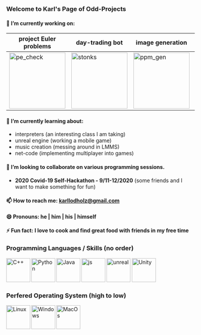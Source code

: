 ### Welcome to Karl's Page of Odd-Projects

#### 🔭 I’m currently working on: 
project Euler problems | day-trading bot | image generation | image manipulation
-----------------------|-----------------|------------------|-------------------
<img alt="pe_check" src="https://www.coastalvectors.com/blog/wp-content/uploads/2015/06/check.jpg" width=150 align="center"/> |<img alt="stonks" src="https://m.media-amazon.com/images/I/81l-+mFDVzL._SS500_.jpg" width=150 align="center"/> | <img alt="ppm_gen" src="https://i.imgur.com/VJIs61b.jpg" width=150 align="center"/> | <img alt=pix_convert src="https://i.imgur.com/UO2rEfh.jpeg" width=150 align="center"/>

#### 🌱 I’m currently learning about: 
* interpreters    (an interesting class I am taking)
* unreal engine   (working a mobile game)
* music creation  (messing around in LMMS)
* net-code        (implementing multiplayer into games)

#### 👯 I’m looking to collaborate on various programming sessions.  
* **2020 Covid-19 Self-Hackathon - 9/11-12/2020** (some friends and I want to make something for fun)
#### 📫 How to reach me: **karllodholz@gmail.com**
#### 😄 Pronouns: he | him | his | himself
#### ⚡ Fun fact: I love to cook and find great food with friends in my free time

### Programming Languages / Skills (no order)
<img alt="C++" src="https://user-images.githubusercontent.com/42747200/46140125-da084900-c26d-11e8-8ea7-c45ae6306309.png" alt="C++" width=64 align="left"/>
<img alt="Python" src="https://cdn3.iconfinder.com/data/icons/logos-and-brands-adobe/512/267_Python-512.png" width=64 align="left"/>
<img alt="Java" src="https://cdn.iconscout.com/icon/free/png-256/java-23-225999.png" width=64 align="left"/>
<img alt="js" src="https://coryrylan.com/assets/images/posts/types/javascript-1280x960.png" width=64 align="left"/>
<img alt="unreal" src="https://cdn.iconscout.com/icon/free/png-512/unreal-engine-3-599431.png" width=64 alighn="left"/>
<img alt="Unity" src="https://cdn4.iconfinder.com/data/icons/logos-brands-5/24/unity-512.png" width=64/>

### Perfered Operating System (high to low)
<img alt="Linux" src="https://cdn3.iconfinder.com/data/icons/logos-brands-3/24/logo_brand_brands_logos_linux-512.png" width=64 align="left"/>
<img alt="Windows" src="https://icons-for-free.com/iconfiles/png/512/windows+icon-1320183248795058577.png" width=64 align="left"/>
<img alt="MacOs" src="https://cdn.osxdaily.com/wp-content/uploads/2013/11/finder.png" width=64 align="left"/>

